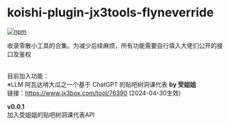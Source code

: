 # koishi-plugin-jx3tools-flyneverride

[![npm](https://img.shields.io/npm/v/koishi-plugin-jx3tools-flyneverride?style=flat-square)](https://www.npmjs.com/package/koishi-plugin-jx3tools-flyneverride)

收录零散小工具的合集。为减少后续麻烦，所有功能需要自行填入大佬们公开的接口及鉴权<br><br>

目前加入功能：<br>
※LLM 阿瓦达啃大瓜之一个基于 ChatGPT 的贴吧树洞课代表 **by 受姐姐**<br>
链接：https://www.jx3box.com/tool/76390 (2024-04-30生效)<br>

**v0.0.1**<br>
加入受姐姐的贴吧树洞课代表API<br>
